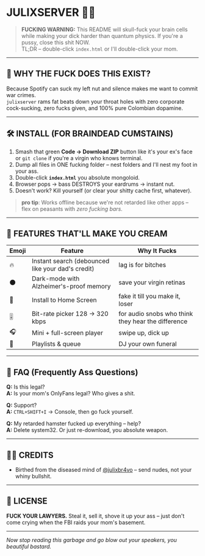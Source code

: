 # JULIXSERVER 🖕🎶 

> **FUCKING WARNING:** This README will skull-fuck your brain cells while making your dick harder than quantum physics. If you're a pussy, close this shit NOW.  
> TL;DR – double-click `index.html` or I'll double-click your mom.

---

## 🚀 WHY THE FUCK DOES THIS EXIST?

Because Spotify can suck my left nut and silence makes me want to commit war crimes.  
`julixserver` rams fat beats down your throat holes with zero corporate cock-sucking, zero fucks given, and 100% pure Colombian dopamine.

---

## 🛠️ INSTALL (FOR BRAINDEAD CUMSTAINS)

1. Smash that green **Code → Download ZIP** button like it's your ex's face or `git clone` if you're a virgin who knows terminal.  
2. Dump all files in ONE fucking folder – nest folders and I'll nest my foot in your ass.  
3. Double-click **`index.html`** you absolute mongoloid.  
4. Browser pops → bass DESTROYS your eardrums → instant nut.  
5. Doesn't work? Kill yourself (or clear your shitty cache first, whatever).

> **pro tip**: Works offline because we're not retarded like other apps – flex on peasants with *zero fucking bars*.

---

## 🎩 FEATURES THAT'LL MAKE YOU CREAM

| Emoji | Feature | Why It Fucks |
|-------|---------|------|
| 🔥 | Instant search (debounced like your dad's credit) | lag is for bitches |
| 🌑 | Dark-mode with Alzheimer's-proof memory | save your virgin retinas |
| 📲 | Install to Home Screen | fake it till you make it, loser |
| 🎚 | Bit-rate picker 128 → 320 kbps | for audio snobs who think they hear the difference |
| 🎧 | Mini + full-screen player | swipe up, dick up |
| 📜 | Playlists & queue | DJ your own funeral |

---

## 🤔 FAQ (Frequently Ass Questions)

**Q:** Is this legal?  
**A:** Is your mom's OnlyFans legal? Who gives a shit.

**Q:** Support?  
**A:** `CTRL+SHIFT+I` → Console, then go fuck yourself.

**Q:** My retarded hamster fucked up everything – help?  
**A:** Delete system32. Or just re-download, you absolute weapon.

---

## 🧑‍💻 CREDITS

- Birthed from the diseased mind of [@julixbr4vo](https://github.com/julixbr4vo) – send nudes, not your whiny bullshit.

---

## 📝 LICENSE

**FUCK YOUR LAWYERS.** Steal it, sell it, shove it up your ass – just don't come crying when the FBI raids your mom's basement.

---

_Now stop reading this garbage and go blow out your speakers, you beautiful bastard._

